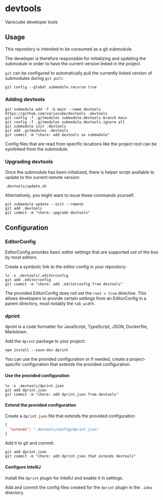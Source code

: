 # devtools

Variocube developer tools

## Usage

This repository is intended to be consumed as a git submodule.

The developer is therefore responsible for initializing and updating the submodule in order to have the current version
linked in the project.

`git` can be configured to automatically pull the currently linked version of submodules during `git pull`:

```shell
git config --global submodule.recurse true
```


### Adding devtools

```shell
git submodule add -f -b main --name devtools https://github.com/variocube/devtools .devtools
git config -f .gitmodules submodule.devtools.branch main
git config -f .gitmodules submodule.devtools.ignore all
git submodule init .devtools
git add .gitmodules .devtools
git commit -m "chore: add devtools as submodule"
```

Config files that are read from specific locations like the project root can be symlinked from the submodule.

### Upgrading devtools

Once the submodule has been initialized, there is helper script available to update to the current remote version:

```shell
.devtools/update.sh
```

Alternatively, you might want to issue these commands yourself:

```shell
git submodule update --init --remote
git add .devtools
git commit -m "chore: upgrade devtools"
```

## Configuration

### EditorConfig

EditorConfig provides basic editor settings that are supported out of the box by most editors.

Create a symbolic link to the editor config in your repository:

```shell
ln -s .devtools/.editorconfig
git add .editorconfig
git commit -m "chore: add .editorconfig from devtools"
```

The provided EditorConfig does not set the `root = true` directive. This allows developers to
provide certain settings from an EditorConfig in a parent directory, most notably the `tab_width`.

### dprint

dprint is a code formatter for JavaScript, TypeScript, JSON, Dockerfile, Markdown.

Add the `dprint` package to your project:

```shell
npm install --save-dev dprint
```

You can use the provided configuration or if needed, create a project-specific configuration that
extends the provided configuration.

#### Use the provided configuration

```shell
ln -s .devtools/dprint.json
git add dprint.json
git commit -m "chore: add dprint.json from devtools"
```

#### Extend the provided configuration

Create a `dprint.json` file that extends the provided configuration

```json
{
  "extends": ".devtools/config/dprint.json"
}
```

Add it to git and commit:

```shell
git add dprint.json
git commit -m "chore: add dprint.json that extends devtools"
```

#### Configure IntelliJ

Install the `dprint` plugin for IntelliJ and enable it in settings.

Add and commit the config files created for the `dprint` plugin in the `.idea` directory. 
